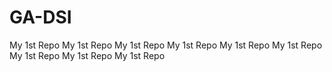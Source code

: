 # GA-DSI
My 1st Repo
My 1st Repo
My 1st Repo
My 1st Repo
My 1st Repo
My 1st Repo
My 1st Repo
My 1st Repo
My 1st Repo
